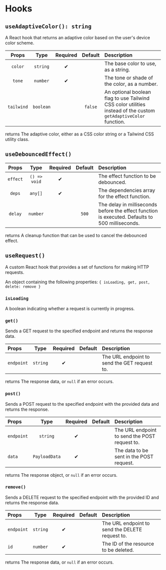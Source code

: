 # Hooks

## `useAdaptiveColor(): string`

A React hook that returns an adaptive color based on the user's device color scheme.

|   Props    |   Type    | Required | Default | Description                                                                                                     |
| :--------: | :-------: | :------: | :-----: | :-------------------------------------------------------------------------------------------------------------- |
|  `color`   | `string`  |    ✔     |         | The base color to use, as a string.                                                                             |
|   `tone`   | `number`  |    ✔     |         | The tone or shade of the color, as a number.                                                                    |
| `tailwind` | `boolean` |          | `false` | An optional boolean flag to use Tailwind CSS color utilities instead of the custom `getAdaptiveColor` function. |

returns The adaptive color, either as a CSS color string or a Tailwind CSS utility class.

## `useDebouncedEffect()`

|  Props   |     Type     | Required | Default | Description                                                                                     |
| :------: | :----------: | :------: | :-----: | :---------------------------------------------------------------------------------------------- |
| `effect` | `() => void` |    ✔     |         | The effect function to be debounced.                                                            |
|  `deps`  |   `any[]`    |    ✔     |         | The dependencies array for the effect function.                                                 |
| `delay`  |   `number`   |          |  `500`  | The delay in milliseconds before the effect function is executed. Defaults to 500 milliseconds. |

returns A cleanup function that can be used to cancel the debounced effect.

## `useRequest()`

A custom React hook that provides a set of functions for making HTTP requests.

An object containing the following properties: `{ isLoading, get, post, delete: remove }`

### `isLoading`

A boolean indicating whether a request is currently in progress.

### `get()`

Sends a GET request to the specified endpoint and returns the response data.

| Props      |   Type   | Required | Default | Description                          |
| :--------- | :------: | :------: | :-----: | :----------------------------------- |
| `endpoint` | `string` |    ✔     |         | The URL endpoint to send the GET request to. |

returns The response data, or `null` if an error occurs.

### `post()`

Sends a POST request to the specified endpoint with the provided data and returns the response.

| Props      |   Type   | Required | Default | Description                          |
| :--------- | :------: | :------: | :-----: | :----------------------------------- |
| `endpoint` | `string` |    ✔     |         | The URL endpoint to send the POST request to. |
| `data` | `PayloadData` |    ✔     |         | The data to be sent in the POST request. |

returns The response object, or `null` if an error occurs.

### `remove()`

Sends a DELETE request to the specified endpoint with the provided ID and returns the response data.

| Props      |   Type   | Required | Default | Description                          |
| :--------- | :------: | :------: | :-----: | :----------------------------------- |
| `endpoint` | `string` |    ✔     |         | The URL endpoint to send the DELETE request to. |
| `id` | `number` |    ✔     |         | The ID of the resource to be deleted. |

returns The response data, or `null` if an error occurs.
